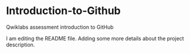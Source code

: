 # Introduction-to-Github
Qwiklabs assessment introduction to GitHub

I am editing the README file. Adding some more details about the project description.
